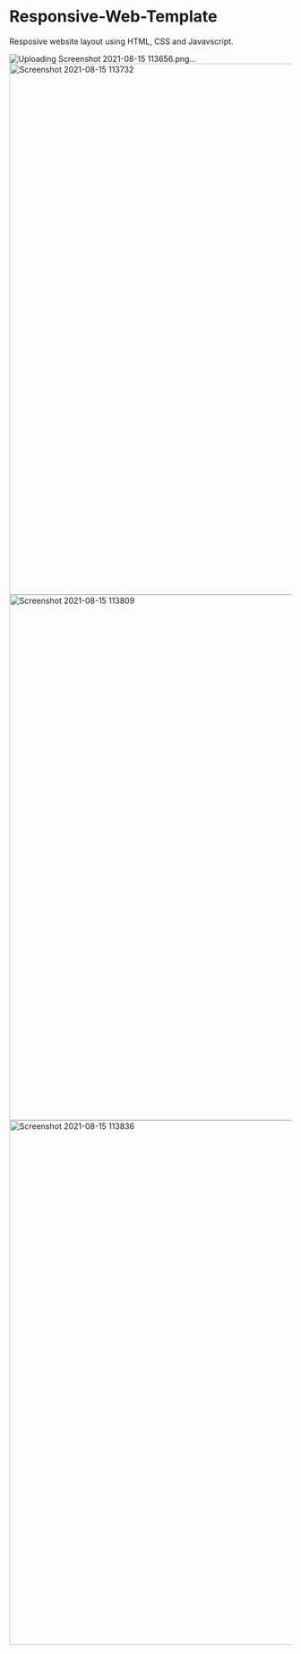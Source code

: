 # Responsive-Web-Template
Resposive website layout using HTML, CSS and Javavscript.


![Uploading Screenshot 2021-08-15 113656.png…]()
<img width="947" alt="Screenshot 2021-08-15 113732" src="https://user-images.githubusercontent.com/87933221/129468964-d3025f66-9287-4097-9d32-070cdcd5af44.png">
<img width="937" alt="Screenshot 2021-08-15 113809" src="https://user-images.githubusercontent.com/87933221/129468967-ad1da486-2bbf-45b8-ad47-93a78bd8420a.png">
<img width="935" alt="Screenshot 2021-08-15 113836" src="https://user-images.githubusercontent.com/87933221/129468968-27989f69-1114-44dd-899a-045f13cb2ced.png">


